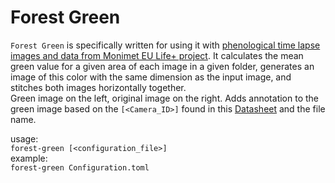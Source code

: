 # Forest Green
`Forest Green` is specifically written for using it with [phenological time lapse images and data from Monimet EU Life+ project](https://zenodo.org/communities/phenology_camera/?page=1&size=20).
It calculates the mean green value for a given area of each image in a given folder, generates an image of this color with the same dimension as the input image, and stitches both images horizontally together.  
Green image on the left, original image on the right. Adds annotation to the green image based on the `[<Camera_ID>]` found in this [Datasheet](https://zenodo.org/record/1066862) and the file name.  
  
usage:  
```forest-green [<configuration_file>]```  
example:  
```forest-green Configuration.toml```

